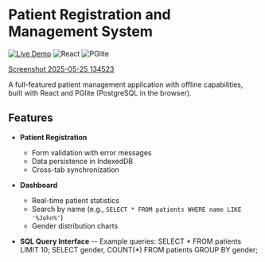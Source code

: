 # Patient Registration and Management System

[![Live Demo](https://img.shields.io/badge/demo-live-green?style=for-the-badge)](https://patia.netlify.app/)
![React](https://img.shields.io/badge/React-18.2-blue)
![PGlite](https://img.shields.io/badge/PGlite-0.6.4-orange)

[Screenshot 2025-05-25 134523](https://github.com/user-attachments/assets/bbd941bd-a9f2-4ccc-b633-9fabf182ce9d)


A full-featured patient management application with offline capabilities, built with React and PGlite (PostgreSQL in the browser).

## Features

- **Patient Registration**
  - Form validation with error messages
  - Data persistence in IndexedDB
  - Cross-tab synchronization

- **Dashboard**
  - Real-time patient statistics
  - Search by name (e.g., `SELECT * FROM patients WHERE name LIKE '%John%'`)
  - Gender distribution charts

- **SQL Query Interface**
  -- Example queries:
  SELECT * FROM patients LIMIT 10;
  SELECT gender, COUNT(*) FROM patients GROUP BY gender;
